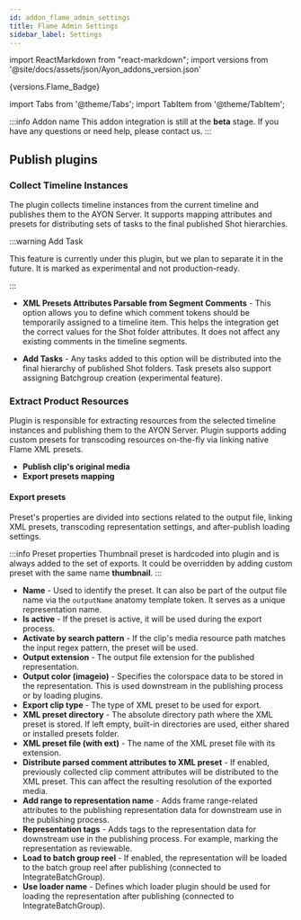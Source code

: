 ```yaml
---
id: addon_flame_admin_settings
title: Flame Admin Settings
sidebar_label: Settings
---
```


import ReactMarkdown from "react-markdown";
import versions from '@site/docs/assets/json/Ayon_addons_version.json'

<ReactMarkdown>
{versions.Flame_Badge}
</ReactMarkdown>

import Tabs from '@theme/Tabs';
import TabItem from '@theme/TabItem';

:::info Addon name
This addon integration is still at the **beta** stage. If you have any questions or need help, please contact us.
:::

## Publish plugins

### Collect Timeline Instances

The plugin collects timeline instances from the current timeline and publishes them to the AYON Server. It supports mapping attributes and presets for distributing sets of tasks to the final published Shot hierarchies.

:::warning Add Task

This feature is currently under this plugin, but we plan to separate it in the future. It is marked as experimental and not production-ready.

:::

* **XML Presets Attributes Parsable from Segment Comments** - This option allows you to define which comment tokens should be temporarily assigned to a timeline item. This helps the integration get the correct values for the Shot folder attributes. It does not affect any existing comments in the timeline segments.

*  **Add Tasks** - Any tasks added to this option will be distributed into the final hierarchy of published Shot folders. Task presets also support assigning Batchgroup creation (experimental feature).

### Extract Product Resources

Plugin is responsible for extracting resources from the selected timeline instances and publishing them to the AYON Server. Plugin supports adding custom presets for transcoding resources on-the-fly via linking native Flame XML presets.

* **Publish clip's original media**
* **Export presets mapping**

#### Export presets

Preset's properties are divided into sections related to the output file, linking XML presets, transcoding representation settings, and after-publish loading settings.

:::info Preset properties
Thumbnail preset is hardcoded into plugin and is always added to the set of exports. It could be overridden by adding custom preset with the same name **thumbnail**.
:::

*   **Name** - Used to identify the preset. It can also be part of the output file name via the `outputName` anatomy template token. It serves as a unique representation name.
*   **Is active** - If the preset is active, it will be used during the export process.
*   **Activate by search pattern** - If the clip's media resource path matches the input regex pattern, the preset will be used.
*   **Output extension** - The output file extension for the published representation.
*   **Output color (imageio)** - Specifies the colorspace data to be stored in the representation. This is used downstream in the publishing process or by loading plugins.
*   **Export clip type** - The type of XML preset to be used for export.
*   **XML preset directory** - The absolute directory path where the XML preset is stored. If left empty, built-in directories are used, either shared or installed presets folder.
*   **XML preset file (with ext)** - The name of the XML preset file with its extension.
*   **Distribute parsed comment attributes to XML preset** - If enabled, previously collected clip comment attributes will be distributed to the XML preset. This can affect the resulting resolution of the exported media.
*   **Add range to representation name** - Adds frame range-related attributes to the publishing representation data for downstream use in the publishing process.
*   **Representation tags** - Adds tags to the representation data for downstream use in the publishing process. For example, marking the representation as reviewable.
*   **Load to batch group reel** - If enabled, the representation will be loaded to the batch group reel after publishing (connected to IntegrateBatchGroup).
*   **Use loader name** - Defines which loader plugin should be used for loading the representation after publishing (connected to IntegrateBatchGroup).